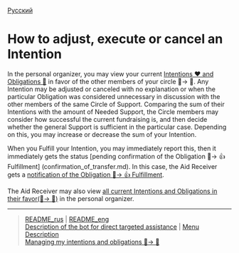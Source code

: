 [Русский](../../documents/actions/correction_my_intention.md)

# How to adjust, execute or cancel an Intention

In the personal organizer, you may view your current [Intentions ❤️ and Obligations 🤝](../glossary/glossary.md) in favor of the other members of your circle 👤-> 👥.
Any Intention may be adjusted or canceled with no explanation or when the particular Obligation was considered unnecessary in discussion with the other members of the same Circle of Support. Comparing the sum of their Intentions with the amount of Needed Support, the Circle members may consider how successful the current fundraising is, and then decide whether the general Support is sufficient in the particular case. Depending on this, you may increase or decrease the sum of your Intention.

When you Fulfill your Intention, you may immediately report this, then it immediately gets the status [pending confirmation of the Obligation 🤝-> 👍 Fulfillment] (confirmation_of_transfer.md). In this case, the Aid Receiver gets a [notification of the Obligation 🤝-> 👍 Fulfillment](../notifications/money_transferred.md).

The Aid Receiver may also view [all current Intentions and Obligations in their favor(👥-> 👤)](show_int_obl_for_me.md) in the personal organizer.

---
> [README_rus](../../README.md)  |  [README_eng](../../README_eng.md)     
> [Description of the bot for direct targeted assistance](../../documents_eng/index.md)   | [Menu Description](../faq/menu.md)   
> [Managing my intentions and obligations 👤-> 👥](../actions/show_int_obl.md)  
